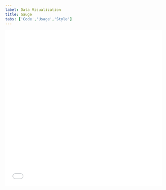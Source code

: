 ```yaml
---
label: Data Visualization
title: Gauge
tabs: ['Code','Usage','Style']
---
```


<iframe height='500' scrolling='no' title='Gauge Graph' src='//codepen.io/team/carbon/embed/wqyPGz/?height=300&theme-id=30962&default-tab=result&embed-version=2' frameborder='no' allowtransparency='true' allowfullscreen='true' style='width: 100%;'>See the Pen <a href='https://codepen.io/team/carbon/pen/wqyPGz/'>Gauge Graph</a> by Carbon Design System (<a href='https://codepen.io/carbon'>@carbon</a>) on <a href='https://codepen.io'>CodePen</a>.
</iframe>
